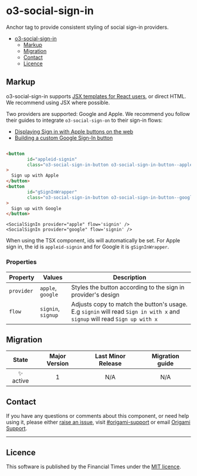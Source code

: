 # o3-social-sign-in

Anchor tag to provide consistent styling of social sign-in providers.

- [o3-social-sign-in](#o3-social-sign-in)
    - [Markup](#markup)
    - [Migration](#migration)
    - [Contact](#contact)
    - [Licence](#licence)

## Markup

o3-social-sign-in supports [JSX templates for React users](#jsx), or direct HTML. We recommend using JSX where possible.

Two providers are supported: Google and Apple. We recommend you follow their guides to integrate `o3-social-sign-on` to
their sign-in flows:

* [Displaying Sign in with Apple buttons on the web](https://developer.apple.com/documentation/sign_in_with_apple/displaying_sign_in_with_apple_buttons_on_the_web)
* [Building a custom Google Sign-In button](https://developers.google.com/identity/sign-in/web/build-button)

```html

<button
        id="appleid-signin"
        class="o3-social-sign-in-button o3-social-sign-in-button--apple"
>
  Sign up with Apple
</button>
<button
        id="gSignInWrapper"
        class="o3-social-sign-in-button o3-social-sign-in-button--google"
>
  Sign up with Google
</button>
```

```tsx
<SocialSignIn provider="apple" flow='signin' />
<SocialSignIn provider="google" flow='signin' />
```

When using the TSX component, ids will automatically be set. For Apple sign in, the id is `appleid-signin` and for
Google it is `gSignInWrapper`.

### Properties

| Property   | Values             | Description                                                                                                               |
|------------|--------------------|---------------------------------------------------------------------------------------------------------------------------|
| `provider` | `apple`, `google`  | Styles the button according to the sign in provider's design                                                              |
| `flow`     | `signin`, `signup` | Adjusts copy to match the button's usage. E.g `signin` will read `Sign in with x` and `signup` will read `Sign up with x` |

## Migration

|  State   | Major Version | Last Minor Release | Migration guide |
|:--------:|:-------------:|:------------------:|:---------------:|
| ✨ active |       1       |        N/A         |       N/A       |

## Contact

If you have any questions or comments about this component, or need help using it, please
either [raise an issue](https://github.com/Financial-Times/origami/issues),
visit [#origami-support](https://financialtimes.slack.com/messages/origami-support/) or
email [Origami Support](mailto:origami-support@ft.com).

---

## Licence

This software is published by the Financial Times under the [MIT licence](http://opensource.org/licenses/MIT).
